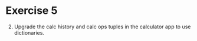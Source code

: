 # Exercise 5

2. Upgrade the calc history and calc ops tuples in the calculator app to use dictionaries.